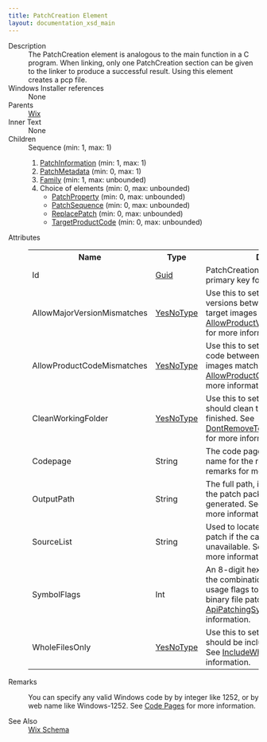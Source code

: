 ```yaml
---
title: PatchCreation Element
layout: documentation_xsd_main
---
```

<dl>
  <dt>Description</dt>
  <dd>             The PatchCreation element is analogous to the main function in a C program.  When linking, only one PatchCreation section             can be given to the linker to produce a successful result.  Using this element creates a pcp file.             </dd>
  <dt>Windows Installer references</dt>
  <dd>None</dd>
  <dt>Parents</dt>
  <dd>
    <a href="../wix/">Wix</a>
  </dd>
  <dt>Inner Text</dt>
  <dd>None</dd>
  <dt>Children</dt>
  <dd>Sequence (min: 1, max: 1)<ol><li><a href="../patchinformation/">PatchInformation</a> (min: 1, max: 1)</li><li><a href="../patchmetadata/">PatchMetadata</a> (min: 0, max: 1)</li><li><a href="../family/">Family</a> (min: 1, max: unbounded)</li><li>Choice of elements (min: 0, max: unbounded)<ul><li><a href="../patchproperty/">PatchProperty</a> (min: 0, max: unbounded)</li><li><a href="../patchsequence/">PatchSequence</a> (min: 0, max: unbounded)</li><li><a href="../replacepatch/">ReplacePatch</a> (min: 0, max: unbounded)</li><li><a href="../targetproductcode/">TargetProductCode</a> (min: 0, max: unbounded)</li></ul></li></ol></dd>
  <dt>Attributes</dt>
  <dd>
    <table cellspacing="0" cellpadding="0" class="schema">
      <tr>
        <th width="15%">Name</th>
        <th width="15%">Type</th>
        <th width="65%">Description</th>
        <th width="15%">Required</th>
      </tr>
      <tr>
        <td>Id</td>
        <td><a href="../simple_type_guid/">Guid</a></td>
        <td>PatchCreation identifier; this is the primary key for identifying patches.</td>
        <td>Yes</td>
      </tr>
      <tr>
        <td>AllowMajorVersionMismatches</td>
        <td><a href="../simple_type_yesnotype/">YesNoType</a></td>
        <td>Use this to set whether the major versions between the upgrade and target images match. See <a href="http://msdn.microsoft.com/library/aa370890.aspx" target="_blank">AllowProductVersionMajorMismatches</a> for more information.</td>
        <td>&nbsp;</td>
      </tr>
      <tr>
        <td>AllowProductCodeMismatches</td>
        <td><a href="../simple_type_yesnotype/">YesNoType</a></td>
        <td>Use this to set whether the product code between the upgrade and target images match. See <a href="http://msdn.microsoft.com/library/aa370890.aspx" target="_blank">AllowProductCodeMismatches</a> for more information.</td>
        <td>&nbsp;</td>
      </tr>
      <tr>
        <td>CleanWorkingFolder</td>
        <td><a href="../simple_type_yesnotype/">YesNoType</a></td>
        <td>Use this to set whether Patchwiz should clean the temp folder when finished. See <a href="http://msdn.microsoft.com/library/aa370890.aspx" target="_blank">DontRemoveTempFolderWhenFinished</a> for more information.</td>
        <td>&nbsp;</td>
      </tr>
      <tr>
        <td>Codepage</td>
        <td>String</td>
        <td>The code page integer value or web name for the resulting PCP. See remarks for more information.</td>
        <td>&nbsp;</td>
      </tr>
      <tr>
        <td>OutputPath</td>
        <td>String</td>
        <td>The full path, including file name, of the patch package file that is to be generated. See <a href="http://msdn.microsoft.com/library/aa370890.aspx" target="_blank">PatchOutputPath</a> for more information.</td>
        <td>&nbsp;</td>
      </tr>
      <tr>
        <td>SourceList</td>
        <td>String</td>
        <td>Used to locate the .msp file for the patch if the cached copy is unavailable. See <a href="http://msdn.microsoft.com/library/aa370890.aspx" target="_blank">PatchSourceList</a> for more information.</td>
        <td>&nbsp;</td>
      </tr>
      <tr>
        <td>SymbolFlags</td>
        <td>Int</td>
        <td>An 8-digit hex integer representing the combination of patch symbol usage flags to use when creating a binary file patch. See <a href="http://msdn.microsoft.com/library/aa370890.aspx" target="_blank">ApiPatchingSymbolFlags</a> for more information.</td>
        <td>&nbsp;</td>
      </tr>
      <tr>
        <td>WholeFilesOnly</td>
        <td><a href="../simple_type_yesnotype/">YesNoType</a></td>
        <td>Use this to set whether changing files should be included in their entirety. See <a href="http://msdn.microsoft.com/library/aa370890.aspx" target="_blank">IncludeWholeFilesOnly</a> for more information.</td>
        <td>&nbsp;</td>
      </tr>
    </table>
  </dd>
  <dt>Remarks</dt>
  <dd><p>You can specify any valid Windows code by by integer like 1252, or by web name like Windows-1252. See <a href="../../../overview/codepage">Code Pages</a> for more information.</p></dd>
  <dt>See Also</dt>
  <dd>
    <a href="../wix">Wix Schema</a>
  </dd>
</dl>
